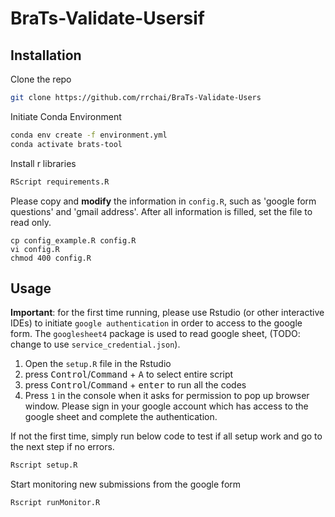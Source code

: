 # BraTs-Validate-Usersif

## Installation

Clone the repo

```Bash
git clone https://github.com/rrchai/BraTs-Validate-Users
```

Initiate Conda Environment

```Bash
conda env create -f environment.yml
conda activate brats-tool
```

Install r libraries

```Bash
RScript requirements.R
```

Please copy and **modify** the information in `config.R`, such as 'google form questions' and 'gmail address'. After all information is filled, set the file to read only.

```
cp config_example.R config.R
vi config.R
chmod 400 config.R
```

## Usage

**Important**: for the first time running, please use Rstudio (or other interactive IDEs) to initiate `google authentication` in order to access to the google form. The `googlesheet4` package is used to read google sheet, (TODO: change to use `service_credential.json`).

1. Open the `setup.R` file in the Rstudio
2. press <kbd>Control</kbd>/<kbd>Command</kbd> + <kbd>A</kbd> to select entire script
3. press <kbd>Control</kbd>/<kbd>Command</kbd> + <kbd>enter</kbd> to run all the codes
4. Press `1` in the console when it asks for permission to pop up browser window. Please sign in your google account which has access to the google sheet and complete the authentication.

If not the first time, simply run below code to test if all setup work and go to the next step if no errors.

```Bash
Rscript setup.R
```

Start monitoring new submissions from the google form

```Bash
Rscript runMonitor.R
```
